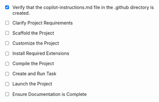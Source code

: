 <!-- Use this file to provide workspace-specific custom instructions to Copilot. For more details, visit https://code.visualstudio.com/docs/copilot/copilot-customization#_use-a-githubcopilotinstructionsmd-file -->
- [x] Verify that the copilot-instructions.md file in the .github directory is created.

- [ ] Clarify Project Requirements
	<!-- Project type: Portfolio website using Next.js 14 with TypeScript, Tailwind CSS -->

- [ ] Scaffold the Project
	<!-- Set up Next.js project structure with TypeScript and Tailwind CSS -->

- [ ] Customize the Project
	<!-- Create portfolio components based on srb.codes reference -->

- [ ] Install Required Extensions
	<!-- Install any necessary VS Code extensions -->

- [ ] Compile the Project
	<!-- Install dependencies and ensure project compiles -->

- [ ] Create and Run Task
	<!-- Set up development tasks -->

- [ ] Launch the Project
	<!-- Start development server -->

- [ ] Ensure Documentation is Complete
	<!-- Update README and documentation -->